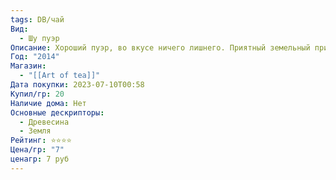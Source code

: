 ```yaml
---
tags: DB/чай
Вид:
  - Шу пуэр
Описание: Хороший пуэр, во вкусе ничего лишнего. Приятный земельный привкус. Не заметил никаких особенных ноток, поэтому 4 звезды. Возможно я еще не понял пуэры, но пока так.
Год: "2014"
Магазин:
  - "[[Art of tea]]"
Дата покупки: 2023-07-10T00:58
Купил/гр: 20
Наличие дома: Нет
Основные дескрипторы:
  - Древесина
  - Земля
Рейтинг: ⭐️⭐️⭐️⭐️
Цена/гр: "7"
ценагр: 7 руб
---
```

